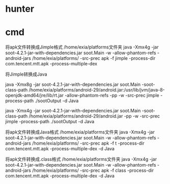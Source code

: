 # hunter

# cmd

将apk文件转换成Jimple格式   /home/exia/platforms文件夹
java -Xmx4g -jar soot-4.2.1-jar-with-dependencies.jar soot.Main -w -allow-phantom-refs -android-jars /home/exia/platforms/ -src-prec apk -f jimple -process-dir com.tencent.mtt.apk -process-multiple-dex


将Jimple转换成Java

java -Xmx8g -jar soot-4.2.1-jar-with-dependencies.jar soot.Main -soot-class-path /home/exia/platforms/android-29/android.jar:/usr/lib/jvm/java-8-openjdk-amd64/jre/lib/rt.jar   -allow-phantom-refs -pp -w  -src-prec jimple -process-path ./sootOutput -d Java


java -Xmx4g -jar soot-4.2.1-jar-with-dependencies.jar soot.Main -soot-class-path /home/exia/platforms/android-29/android.jar  -pp -w  -src-prec jimple -process-path ./sootOutput -d Java

将apk文件转换成Java格式   /home/exia/platforms文件夹
java -Xmx4g -jar soot-4.2.1-jar-with-dependencies.jar soot.Main -w -allow-phantom-refs -android-jars /home/exia/platforms/ -src-prec apk -f t -process-dir com.tencent.mtt.apk -process-multiple-dex -d Java

将apk文件转换成.class格式   /home/exia/platforms文件夹
java -Xmx4g -jar soot-4.2.1-jar-with-dependencies.jar soot.Main -w -allow-phantom-refs -android-jars /home/exia/platforms/ -src-prec apk -f class -process-dir com.tencent.mtt.apk -process-multiple-dex -d Java